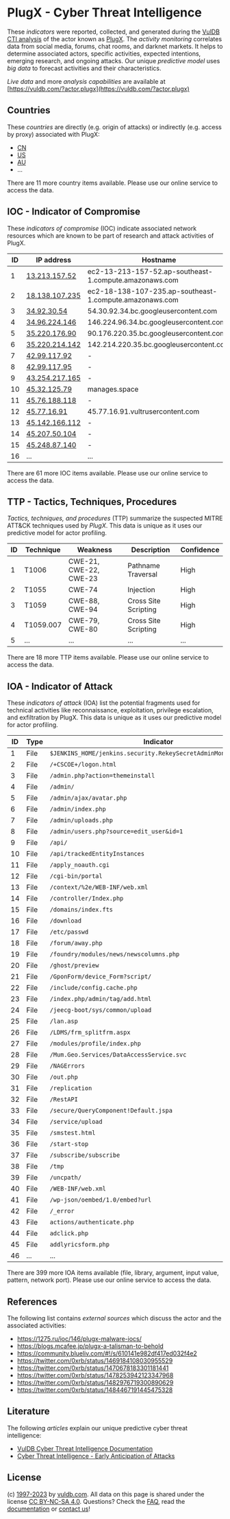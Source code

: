 # PlugX - Cyber Threat Intelligence

These _indicators_ were reported, collected, and generated during the [VulDB CTI analysis](https://vuldb.com/?kb.cti) of the actor known as [PlugX](https://vuldb.com/?actor.plugx). The _activity monitoring_ correlates data from social media, forums, chat rooms, and darknet markets. It helps to determine associated actors, specific activities, expected intentions, emerging research, and ongoing attacks. Our unique _predictive model_ uses _big data_ to forecast activities and their characteristics.

_Live data_ and more _analysis capabilities_ are available at [https://vuldb.com/?actor.plugx](https://vuldb.com/?actor.plugx)

## Countries

These _countries_ are directly (e.g. origin of attacks) or indirectly (e.g. access by proxy) associated with PlugX:

* [CN](https://vuldb.com/?country.cn)
* [US](https://vuldb.com/?country.us)
* [AU](https://vuldb.com/?country.au)
* ...

There are 11 more country items available. Please use our online service to access the data.

## IOC - Indicator of Compromise

These _indicators of compromise_ (IOC) indicate associated network resources which are known to be part of research and attack activities of PlugX.

ID | IP address | Hostname | Campaign | Confidence
-- | ---------- | -------- | -------- | ----------
1 | [13.213.157.52](https://vuldb.com/?ip.13.213.157.52) | ec2-13-213-157-52.ap-southeast-1.compute.amazonaws.com | - | Medium
2 | [18.138.107.235](https://vuldb.com/?ip.18.138.107.235) | ec2-18-138-107-235.ap-southeast-1.compute.amazonaws.com | - | Medium
3 | [34.92.30.54](https://vuldb.com/?ip.34.92.30.54) | 54.30.92.34.bc.googleusercontent.com | - | Medium
4 | [34.96.224.146](https://vuldb.com/?ip.34.96.224.146) | 146.224.96.34.bc.googleusercontent.com | - | Medium
5 | [35.220.176.90](https://vuldb.com/?ip.35.220.176.90) | 90.176.220.35.bc.googleusercontent.com | - | Medium
6 | [35.220.214.142](https://vuldb.com/?ip.35.220.214.142) | 142.214.220.35.bc.googleusercontent.com | - | Medium
7 | [42.99.117.92](https://vuldb.com/?ip.42.99.117.92) | - | - | High
8 | [42.99.117.95](https://vuldb.com/?ip.42.99.117.95) | - | - | High
9 | [43.254.217.165](https://vuldb.com/?ip.43.254.217.165) | - | - | High
10 | [45.32.125.79](https://vuldb.com/?ip.45.32.125.79) | manages.space | - | High
11 | [45.76.188.118](https://vuldb.com/?ip.45.76.188.118) | - | - | High
12 | [45.77.16.91](https://vuldb.com/?ip.45.77.16.91) | 45.77.16.91.vultrusercontent.com | - | High
13 | [45.142.166.112](https://vuldb.com/?ip.45.142.166.112) | - | - | High
14 | [45.207.50.104](https://vuldb.com/?ip.45.207.50.104) | - | - | High
15 | [45.248.87.140](https://vuldb.com/?ip.45.248.87.140) | - | - | High
16 | ... | ... | ... | ...

There are 61 more IOC items available. Please use our online service to access the data.

## TTP - Tactics, Techniques, Procedures

_Tactics, techniques, and procedures_ (TTP) summarize the suspected MITRE ATT&CK techniques used by _PlugX_. This data is unique as it uses our predictive model for actor profiling.

ID | Technique | Weakness | Description | Confidence
-- | --------- | -------- | ----------- | ----------
1 | T1006 | CWE-21, CWE-22, CWE-23 | Pathname Traversal | High
2 | T1055 | CWE-74 | Injection | High
3 | T1059 | CWE-88, CWE-94 | Cross Site Scripting | High
4 | T1059.007 | CWE-79, CWE-80 | Cross Site Scripting | High
5 | ... | ... | ... | ...

There are 18 more TTP items available. Please use our online service to access the data.

## IOA - Indicator of Attack

These _indicators of attack_ (IOA) list the potential fragments used for technical activities like reconnaissance, exploitation, privilege escalation, and exfiltration by PlugX. This data is unique as it uses our predictive model for actor profiling.

ID | Type | Indicator | Confidence
-- | ---- | --------- | ----------
1 | File | `$JENKINS_HOME/jenkins.security.RekeySecretAdminMonitor/backups` | High
2 | File | `/+CSCOE+/logon.html` | High
3 | File | `/admin.php?action=themeinstall` | High
4 | File | `/admin/` | Low
5 | File | `/admin/ajax/avatar.php` | High
6 | File | `/admin/index.php` | High
7 | File | `/admin/uploads.php` | High
8 | File | `/admin/users.php?source=edit_user&id=1` | High
9 | File | `/api/` | Low
10 | File | `/api/trackedEntityInstances` | High
11 | File | `/apply_noauth.cgi` | High
12 | File | `/cgi-bin/portal` | High
13 | File | `/context/%2e/WEB-INF/web.xml` | High
14 | File | `/controller/Index.php` | High
15 | File | `/domains/index.fts` | High
16 | File | `/download` | Medium
17 | File | `/etc/passwd` | Medium
18 | File | `/forum/away.php` | High
19 | File | `/foundry/modules/news/newscolumns.php` | High
20 | File | `/ghost/preview` | High
21 | File | `/GponForm/device_Form?script/` | High
22 | File | `/include/config.cache.php` | High
23 | File | `/index.php/admin/tag/add.html` | High
24 | File | `/jeecg-boot/sys/common/upload` | High
25 | File | `/lan.asp` | Medium
26 | File | `/LDMS/frm_splitfrm.aspx` | High
27 | File | `/modules/profile/index.php` | High
28 | File | `/Mum.Geo.Services/DataAccessService.svc` | High
29 | File | `/NAGErrors` | Medium
30 | File | `/out.php` | Medium
31 | File | `/replication` | Medium
32 | File | `/RestAPI` | Medium
33 | File | `/secure/QueryComponent!Default.jspa` | High
34 | File | `/service/upload` | High
35 | File | `/smstest.html` | High
36 | File | `/start-stop` | Medium
37 | File | `/subscribe/subscribe` | High
38 | File | `/tmp` | Low
39 | File | `/uncpath/` | Medium
40 | File | `/WEB-INF/web.xml` | High
41 | File | `/wp-json/oembed/1.0/embed?url` | High
42 | File | `/_error` | Low
43 | File | `actions/authenticate.php` | High
44 | File | `adclick.php` | Medium
45 | File | `addlyricsform.php` | High
46 | ... | ... | ...

There are 399 more IOA items available (file, library, argument, input value, pattern, network port). Please use our online service to access the data.

## References

The following list contains _external sources_ which discuss the actor and the associated activities:

* https://1275.ru/ioc/146/plugx-malware-iocs/
* https://blogs.mcafee.jp/plugx-a-talisman-to-behold
* https://community.blueliv.com/#!/s/610141e982df417ed032f4e2
* https://twitter.com/0xrb/status/1469184108030955529
* https://twitter.com/0xrb/status/1470678183301181441
* https://twitter.com/0xrb/status/1478253942123347968
* https://twitter.com/0xrb/status/1482976719300890629
* https://twitter.com/0xrb/status/1484467191445475328

## Literature

The following _articles_ explain our unique predictive cyber threat intelligence:

* [VulDB Cyber Threat Intelligence Documentation](https://vuldb.com/?kb.cti)
* [Cyber Threat Intelligence - Early Anticipation of Attacks](https://www.scip.ch/en/?labs.20201022)

## License

(c) [1997-2023](https://vuldb.com/?kb.changelog) by [vuldb.com](https://vuldb.com/?kb.about). All data on this page is shared under the license [CC BY-NC-SA 4.0](https://creativecommons.org/licenses/by-nc-sa/4.0/). Questions? Check the [FAQ](https://vuldb.com/?kb.faq), read the [documentation](https://vuldb.com/?kb) or [contact us](https://vuldb.com/?contact)!

